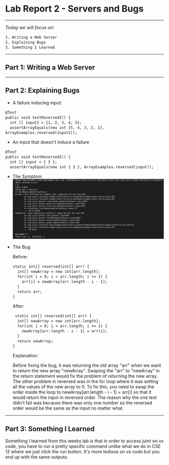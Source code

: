 # Lab Report 2 - Servers and Bugs
---
*Today we will focus on:*
```
1. Writing a Web Server 
2. Explaining Bugs
3. Something I Learned
``` 
---

## **Part 1: Writing a Web Server**

---

## **Part 2: Explaining Bugs**
- A failure inducing input:
```
@Test 
public void testReversed2() {
  int [] input2 = {1, 2, 3, 4, 5};
  assertArrayEquals(new int {5, 4, 3, 2, 1}, ArrayExamples.reversed(input2));
```
- An input that doesn't induce a failure
```
@Test 
public void testReversed2() {
  int [] input = { 3 };
  assertArrayEquals(new int { 3 }, ArrayExamples.reversed(input));
```
- The Symptom
![Image](symptoms2.png)

- The Bug
 
  Before:
  ```
  static int[] reversed(int[] arr) {
    int[] newArray = new int[arr.length];
    for(int i = 0; i < arr.length; i += 1) {
      arr[i] = newArray[arr.length - i - 1];
    }
    return arr;
  }
  ```
  After:
  ```
   static int[] reversed(int[] arr) {
    int[] newArray = new int[arr.length];
    for(int i = 0; i < arr.length; i += 1) {
      newArray[arr.length - i - 1] = arr[i];
    }
    return newArray;
  }
  ```
  Explanation:
  
  Before fixing the bug, it was returning the old array "arr" when we want to return the new array "newArray". Swaping the "arr" to "newArray" in the return statement would fix the problem of returning the new array. The other problem in reversed was in the for loop where it was setting all the values of the new array to 0. To fix this, you need to swap the order inside the loop to newArray[arr.length - i - 1] = arr[i] so that it would return the input in reversed order. The reason why the one test didn't fail was because there was only one number so the reversed order would be the same as the input no matter what.
  
---

## **Part 3: Something I Learned**

Something I learned from this weeks lab is that in order to access juint on vs code, you have to run a pretty specific command unlike what we do in CSE 12 where we just click the run button. It's more tedious on vs code but you end up with the same outputs. 
